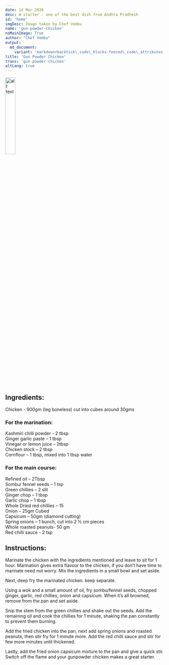 ```yaml
---
date: 14 Mar 2020
desc: A starter - one of the best dish from Andhra Pradhesh
id: 'home'
imgDesc: Image taken by Chef Vembu
name: 'gun-powder-chicken'
noMainImage: True
author: "Chef Vembu"
output:
  md_document:
    variant: 'markdown+backtick\_code\_blocks-fenced\_code\_attributes-header\_attributes'
title: 'Gun Powder Chicken'
trans: 'gun-powder-chicken'
altLang: true
---
```

<div>
    <adsbygoogle />
</div>
<Adsense
          data-ad-client="ca-pub-3042269102042405"
          data-ad-slot="1234567890"
/>

<img src="/others/gun-powder-chicken/_thumbnail.png" alt="alt text" class="blogs_image" style="width:25%">

## Ingredients:

Chicken - 900gm (leg boneless) cut into cubes around 30gms  

### For the marination: 

Kashmiri chilli powder - 2 tbsp   
Ginger garlic paste – 1 tbsp  
Vinegar or lemon juice – 2tbsp  
Chicken stock – 2 tbsp  
Cornflour – 1 tbsp, mixed into 1 tbsp water  

### For the main course:

Refined oil – 2Tbsp  
Sombu/ fennel seeds – 1 tsp    
Green chillies – 2 slit  
Ginger chop – 1 tbsp  
Garlic chop – 1 tbsp  
Whole Dried red chillies – 15  
Onion – 25gm Cubed  
Capsicum – 50gm (diamond cutting)  
Spring onions – 1 bunch, cut into 2 ½ cm pieces  
Whole roasted peanuts- 50 gm  
Red chilli sauce - 2 tsp    

## Instructions:

Marinate the chicken with the ingredients mentioned and leave to sit for 1 hour. Marination gives extra flavour to the chicken, if you don’t have time to marinate need not worry. Mix the ingredients in a small bowl and set aside. 

Next, deep fry the marinated chicken. keep separate.  

Using a wok and a small amount of oil, fry sombu/fennel seeds, chopped ginger, garlic, red chillies, onion and capsicum. When it’s all browned, remove from the pan and set aside.   

Snip the stem from the green chillies and shake out the seeds. Add the remaining oil and cook the chillies for 1 minute, shaking the pan constantly to prevent them burning.  

Add the fried chicken into the pan, next add spring onions and roasted peanuts, then stir fry for 1 minute more. Add the red chilli sauce and stir for few more minutes until thickened.  

Lastly, add the fried onion capsicum mixture to the pan and give a quick stir. Switch off the flame and your gunpowder chicken makes a great starter.


<style>
table{
    border-collapse: collapse;
    border-spacing: 0;
    border:2px solid gray;
}

th{
    border:2px solid gray;
}

td{
    border:1px solid gray;
}

</style>